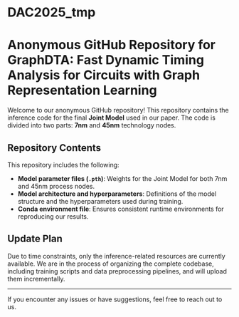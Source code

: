 # DAC2025_tmp
# Anonymous GitHub Repository for GraphDTA: Fast Dynamic Timing Analysis for Circuits with Graph Representation Learning

Welcome to our anonymous GitHub repository! This repository contains the inference code for the final **Joint Model** used in our paper. The code is divided into two parts: **7nm** and **45nm** technology nodes.

## Repository Contents

This repository includes the following:

- **Model parameter files (`.pth`)**: Weights for the Joint Model for both 7nm and 45nm process nodes.
- **Model architecture and hyperparameters**: Definitions of the model structure and the hyperparameters used during training.
- **Conda environment file**: Ensures consistent runtime environments for reproducing our results.

## Update Plan

Due to time constraints, only the inference-related resources are currently available. We are in the process of organizing the complete codebase, including training scripts and data preprocessing pipelines, and will upload them incrementally.

---

If you encounter any issues or have suggestions, feel free to reach out to us.
